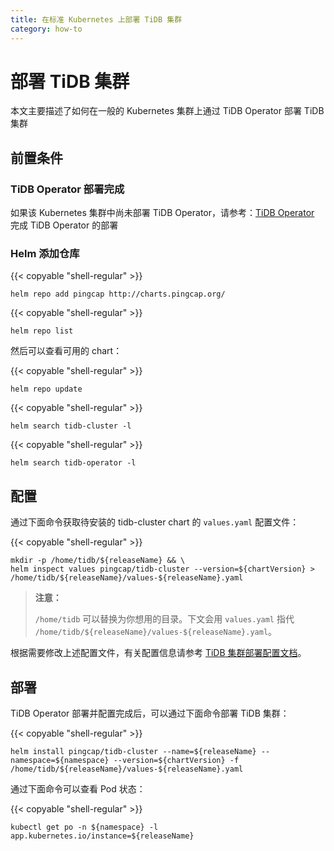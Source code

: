 ```yaml
---
title: 在标准 Kubernetes 上部署 TiDB 集群
category: how-to
---
```


# 部署 TiDB 集群

本文主要描述了如何在一般的 Kubernetes 集群上通过 TiDB Operator 部署 TiDB 集群

## 前置条件

### TiDB Operator 部署完成

如果该 Kubernetes 集群中尚未部署 TiDB Operator，请参考：[TiDB Operator](/how-to/deploy/tidb-operator.md) 完成 TiDB Operator 的部署

### Helm 添加仓库

{{< copyable "shell-regular" >}}

``` shell
helm repo add pingcap http://charts.pingcap.org/
```

{{< copyable "shell-regular" >}}

``` shell
helm repo list
```

然后可以查看可用的 chart：

{{< copyable "shell-regular" >}}

``` shell
helm repo update
```

{{< copyable "shell-regular" >}}

``` shell
helm search tidb-cluster -l
```

{{< copyable "shell-regular" >}}

``` shell
helm search tidb-operator -l
```

## 配置

通过下面命令获取待安装的 tidb-cluster chart 的 `values.yaml` 配置文件：

{{< copyable "shell-regular" >}}

```shell
mkdir -p /home/tidb/${releaseName} && \
helm inspect values pingcap/tidb-cluster --version=${chartVersion} > /home/tidb/${releaseName}/values-${releaseName}.yaml
```

> **注意：**
>
> `/home/tidb` 可以替换为你想用的目录。下文会用 `values.yaml` 指代 `/home/tidb/${releaseName}/values-${releaseName}.yaml`。

根据需要修改上述配置文件，有关配置信息请参考 [TiDB 集群部署配置文档](/reference/configuration/tidb-in-kubernetes/cluster-configuration.md)。

## 部署

TiDB Operator 部署并配置完成后，可以通过下面命令部署 TiDB 集群：

{{< copyable "shell-regular" >}}

``` shell
helm install pingcap/tidb-cluster --name=${releaseName} --namespace=${namespace} --version=${chartVersion} -f /home/tidb/${releaseName}/values-${releaseName}.yaml
```

通过下面命令可以查看 Pod 状态：

{{< copyable "shell-regular" >}}

``` shell
kubectl get po -n ${namespace} -l app.kubernetes.io/instance=${releaseName}
```